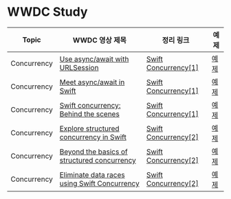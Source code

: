 # WWDC Study

| Topic | WWDC 영상 제목 | 정리 링크 | 예제 |
|----------|----------------|--------|--------|
|Concurrency|[Use async/await with URLSession](https://developer.apple.com/videos/play/wwdc2021/10095/)|[Swift Concurrency[1]](https://medium.com/@kimjiha1112/swift-concurrency-3754ee9e432a)|[예제](WWDC/WWDC)|
|Concurrency|[Meet async/await in Swift](https://developer.apple.com/videos/play/wwdc2021/10132/)|[Swift Concurrency[1]](https://medium.com/@kimjiha1112/swift-concurrency-3754ee9e432a)|[예제](WWDC/WWDC)|
|Concurrency|[Swift concurrency: Behind the scenes](https://developer.apple.com/videos/play/wwdc2021/10254/)|[Swift Concurrency[1]](https://medium.com/@kimjiha1112/swift-concurrency-3754ee9e432a)|[예제](WWDC/WWDC)|
|Concurrency|[Explore structured concurrency in Swift](https://developer.apple.com/videos/play/wwdc2021/10134)|[Swift Concurrency[2]](https://medium.com/@kimjiha1112/swift-concurrency-2-a4c2290e47d1)|[예제](WWDC/WWDC)|
|Concurrency|[Beyond the basics of structured concurrency](https://developer.apple.com/videos/play/wwdc2023/10170)|[Swift Concurrency[2]](https://medium.com/@kimjiha1112/swift-concurrency-2-a4c2290e47d1)|[예제](WWDC/WWDC)|
|Concurrency|[Eliminate data races using Swift Concurrency](https://developer.apple.com/videos/play/wwdc2022/110351)|[Swift Concurrency[2]](https://medium.com/@kimjiha1112/swift-concurrency-2-a4c2290e47d1)|[예제](WWDC/WWDC)|
